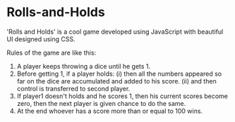 # Rolls-and-Holds
'Rolls and Holds' is a cool game developed using JavaScript with beautiful UI designed using CSS.

Rules of the game are like this:
   1. A player keeps throwing a dice until he gets 1.
   2. Before getting 1, if a player holds: 
         (i) then all the numbers appeared so far on the dice are accumulated and added to his score.
         (ii) and then control is transferred to second player.
   3. If player1 doesn't holds and he scores 1, then his current scores become zero, then the next player is given chance to do the same.
   4. At the end whoever has a score more than or equal to 100 wins.
       
